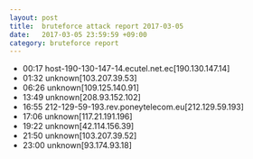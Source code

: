 ```yaml
---
layout: post
title:  bruteforce attack report 2017-03-05
date:   2017-03-05 23:59:59 +09:00
category: bruteforce report
---
```


* 00:17 host-190-130-147-14.ecutel.net.ec[190.130.147.14]
* 01:32 unknown[103.207.39.53]
* 06:26 unknown[109.125.140.91]
* 13:49 unknown[208.93.152.102]
* 16:55 212-129-59-193.rev.poneytelecom.eu[212.129.59.193]
* 17:06 unknown[117.21.191.196]
* 19:22 unknown[42.114.156.39]
* 21:50 unknown[103.207.39.52]
* 23:00 unknown[93.174.93.18]
